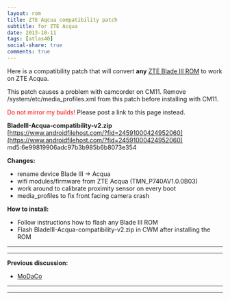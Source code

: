 ```yaml
---
layout: rom
title: ZTE Aqcua compatibility patch
subtitle: for ZTE Acqua
date: 2013-10-11
tags: [atlas40]
social-share: true
comments: true
---
```


Here is a compatibility patch that will convert **any** [ZTE Blade III ROM](/devices/atlas40) to work on ZTE Acqua.

This patch causes a problem with camcorder on CM11. Remove /system/etc/media_profiles.xml from this patch before installing with CM11.

<span style="color:#FF0000;">Do not mirror my builds!</span> Please post a link to this page instead.

**BladeIII-Acqua-compatibility-v2.zip**  
[https://www.androidfilehost.com/?fid=24591000424952060](https://www.androidfilehost.com/?fid=24591000424952060)  
md5:6e99819906adc97b3b985b6b8073e354

**Changes:**

- rename device Blade III -> Acqua
- wifi modules/firmware from ZTE Acqua (TMN_P740AV1.0.0B03)
- work around to calibrate proximity sensor on every boot
- media_profiles to fix front facing camera crash

**How to install:**

- Follow instructions how to flash any Blade III ROM
- Flash BladeIII-Acqua-compatibility-v2.zip in CWM after installing the ROM

----
----

**Previous discussion:**

- [MoDaCo](http://www.modaco.com/forums/topic/365741-acqua-compatibility/)

----
----
